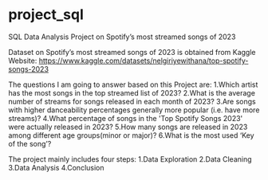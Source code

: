 # project_sql
SQL Data Analysis Project on Spotify’s most streamed songs of 2023

Dataset on Spotify’s most streamed songs of 2023 is obtained from Kaggle Website: https://www.kaggle.com/datasets/nelgiriyewithana/top-spotify-songs-2023

The questions I am going to answer based on this Project are:
1.Which artist has the most songs in the top streamed list of 2023?
2.What is the average number of streams for songs released in each month of 2023?
3.Are songs with higher danceability percentages generally more popular (i.e. have more streams)?
4.What percentage of songs in the 'Top Spotify Songs 2023' were actually released in 2023?
5.How many songs are released in 2023 among different age groups(minor or major)?
6.What is the most used ‘Key of the song’?


The project mainly includes four steps:
1.Data Exploration
2.Data Cleaning
3.Data Analysis
4.Conclusion

